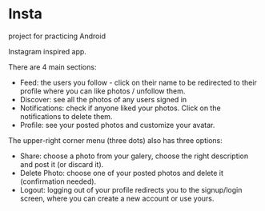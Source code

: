 # Insta
project for practicing Android

Instagram inspired app.

There are 4 main sections:
  - Feed: the users you follow - click on their name to be redirected to their profile where you can like photos / unfollow them.
  - Discover: see all the photos of any users signed in
  - Notifications: check if anyone liked your photos. Click on the notifications to delete them.
  - Profile: see your posted photos and customize your avatar.
  
The upper-right corner menu (three dots) also has three options:
  - Share: choose a photo from your galery, choose the right description and post it (or discard it).
  - Delete Photo: choose one of your posted photos and delete it (confirmation needed).
  - Logout: logging out of your profile redirects you to the signup/login screen, where you can create a new account or use yours.
 
